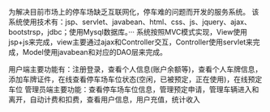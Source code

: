 为解决目前市场上的停车场缺乏互联网化，停车难的问题而开发的服务系统。
该系统使用技术有：jsp、servlet、javabean、html、css、js、jquery、ajax、bootstrsp，jdbc；使用Mysql数据库。···
系统按照MVC模式实现，View使用jsp+js来完成，view主要通过ajax和Controller交互，Controller使用servlet来完成，Model使用javabean和对应的DAO层来完成。

用户端主要功能有：注册登录，查看个人信息(账户余额等)，查看个人车牌信息，添加车牌证件，在线查看停车场车位状态(空闲，已被预定，正在使用)，在线预定车位
管理员端主要功能：查看停车场车位信息，管理预定申请，管理车辆进入和离开，自动计费和扣费，查看用户信息，用户充值，统计收入